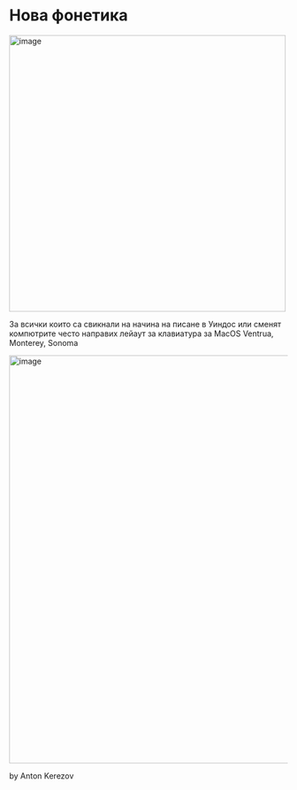 # Нова фонетика

<img width="500" alt="image" src="https://github.com/dilomo/NewBulgarianPhonetic_MacOS_KBLayout/assets/62781182/b41ae1d5-2655-451e-97b2-dc4a04ca409d">

За всички които са свикнали на начина на писане в Уиндос или сменят компютрите често направих лейаут за клавиатура за MacOS Ventrua, Monterey, Sonoma

<img width="738" alt="image" src="https://github.com/dilomo/NewBulgarianPhonetic_MacOS_KBLayout/assets/62781182/2946f6fd-cf6c-48d6-bd43-0378a2af6ddd">


by
Anton Kerezov
